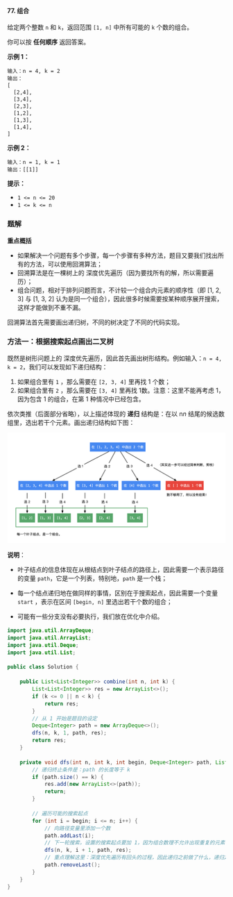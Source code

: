 #### 77. 组合

给定两个整数 `n` 和 `k`，返回范围 `[1, n]` 中所有可能的 `k` 个数的组合。

你可以按 **任何顺序** 返回答案。

**示例 1：**

```shell
输入：n = 4, k = 2
输出：
[
  [2,4],
  [3,4],
  [2,3],
  [1,2],
  [1,3],
  [1,4],
]
```

**示例 2：**

```shell
输入：n = 1, k = 1
输出：[[1]]
```

**提示：**

- `1 <= n <= 20`
- `1 <= k <= n`

### 题解

**重点概括**

* 如果解决一个问题有多个步骤，每一个步骤有多种方法，题目又要我们找出所有的方法，可以使用回溯算法；
* 回溯算法是在一棵树上的 深度优先遍历（因为要找所有的解，所以需要遍历）；
* 组合问题，相对于排列问题而言，不计较一个组合内元素的顺序性（即 [1, 2, 3] 与 [1, 3, 2] 认为是同一个组合），因此很多时候需要按某种顺序展开搜索，这样才能做到不重不漏。

回溯算法首先需要画出递归树，不同的树决定了不同的代码实现。

### 方法一：根据搜索起点画出二叉树

既然是树形问题上的 深度优先遍历，因此首先画出树形结构。例如输入：`n = 4, k = 2`，我们可以发现如下递归结构：

1. 如果组合里有 `1` ，那么需要在 `[2, 3, 4]` 里再找 1 个数；
2. 如果组合里有 `2` ，那么需要在 `[3, 4]` 里再找 1数。注意：这里不能再考虑 1，因为包含 1 的组合，在第 1 种情况中已经包含。

依次类推（后面部分省略），以上描述体现的 **递归** 结构是：在以 n*n* 结尾的候选数组里，选出若干个元素。画出递归结构如下图：

![image.png](./images/组合/1.jpg)

**说明**：

- 叶子结点的信息体现在从根结点到叶子结点的路径上，因此需要一个表示路径的变量 `path`，它是一个列表，特别地，`path` 是一个栈；

- 每一个结点递归地在做同样的事情，区别在于搜索起点，因此需要一个变量 `start` ，表示在区间 `[begin, n]` 里选出若干个数的组合；

- 可能有一些分支没有必要执行，我们放在优化中介绍。

```java
import java.util.ArrayDeque;
import java.util.ArrayList;
import java.util.Deque;
import java.util.List;

public class Solution {

    public List<List<Integer>> combine(int n, int k) {
        List<List<Integer>> res = new ArrayList<>();
        if (k <= 0 || n < k) {
            return res;
        }
        // 从 1 开始是题目的设定
        Deque<Integer> path = new ArrayDeque<>();
        dfs(n, k, 1, path, res);
        return res;
    }

    private void dfs(int n, int k, int begin, Deque<Integer> path, List<List<Integer>> res) {
        // 递归终止条件是：path 的长度等于 k
        if (path.size() == k) {
            res.add(new ArrayList<>(path));
            return;
        }

        // 遍历可能的搜索起点
        for (int i = begin; i <= n; i++) {
            // 向路径变量里添加一个数
            path.addLast(i);
            // 下一轮搜索，设置的搜索起点要加 1，因为组合数理不允许出现重复的元素
            dfs(n, k, i + 1, path, res);
            // 重点理解这里：深度优先遍历有回头的过程，因此递归之前做了什么，递归之后需要做相同操作的逆向操作
            path.removeLast();
        }
    }
}
```

